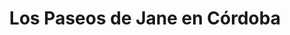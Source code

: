 ---
language: es
layout: portfolio-proyecto
category: proyectos
title: Los Paseos de Jane en Córdoba
permalink: /proyectos/janes-walk-cordoba-2012/
permalink_otro_idioma: /en/projects/janes-walk-cordoba-2012/
slug: janes-walk-cordoba-2012
published: true
comming_soon: true

subtitulo: "¡Sal a la calle y anda ya!"
descripcion: Los paseos urbanos Jane’s Walk surgieron como homenaje a la figura e ideas de la escritora y activista estadounidense "Jane Jacobs"
descripcion-link-externo:

categoria: categoria 2
categoria-prioridad: destacado

---